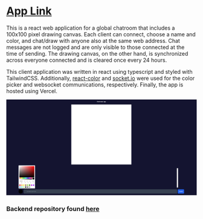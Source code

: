 # [App Link](https://chatroom-frontend-one.vercel.app/)

This is a react web application for a global chatroom that includes a 100x100 pixel drawing canvas. Each client can connect, choose a name and color, and chat/draw with anyone also at the same web address. Chat messages are not logged and are only visible to those connected at the time of sending. The drawing canvas, on the other hand, is synchronized across everyone connected and is cleared once every 24 hours.

This client application was written in react using typescript and styled with TailwindCSS. Additionally, [react-color](https://casesandberg.github.io/react-color/) and [socket.io](socket.io) were used for the color picker and websocket communications, respectively. Finally, the app is hosted using Vercel.

![App screenshot](screenshot.png "Screenshot")

### Backend repository found [here](https://github.com/ec-2018/chatroom-backend)
